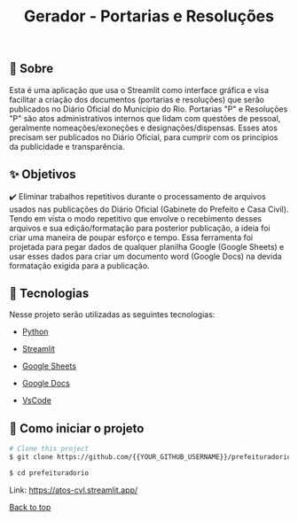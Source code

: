 <h1 align="center">Gerador - Portarias e Resoluções</h1>
<br>

## :dart: Sobre ##

Esta é uma aplicação que usa o Streamlit como interface gráfica e visa facilitar a criação dos documentos (portarias e resoluções) que serão publicados no Diário Oficial do Município do Rio.
Portarias "P" e Resoluções "P" são atos administrativos internos que lidam com questões de pessoal, geralmente nomeações/exoneções e designações/dispensas. Esses atos precisam ser publicados no Diário Oficial, para cumprir com os princípios da publicidade e transparência. 

## :sparkles: Objetivos ##

:heavy_check_mark: Eliminar trabalhos repetitivos durante o processamento de arquivos usados nas publicações do Diário Oficial (Gabinete do Prefeito e Casa Civil). Tendo em vista o modo repetitivo que envolve o recebimento desses arquivos e sua edição/formatação para posterior publicação, a ideia foi criar uma maneira de poupar esforço e tempo. Essa ferramenta foi projetada para pegar dados de qualquer planilha Google (Google Sheets) e usar esses dados para criar um documento word (Google Docs)  na devida formatação exigida para a publicação. 

## :rocket: Tecnologias ##

Nesse projeto serão utilizadas as seguintes tecnologias:

- [Python](https://docs.python.org/3/)

- [Streamlit](https://streamlit.io/)

- [Google Sheets](https://docs.google.com/spreadsheets/u/0/)

- [Google Docs](https://docs.google.com/document/u/0/?hl=pt-BR)

- [VsCode](https://code.visualstudio.com/)

## :checkered_flag: Como iniciar o projeto ##

```bash
# Clone this project
$ git clone https://github.com/{{YOUR_GITHUB_USERNAME}}/prefeituradorio

$ cd prefeituradorio
```

Link: https://atos-cvl.streamlit.app/

<a href="#top">Back to top</a>

